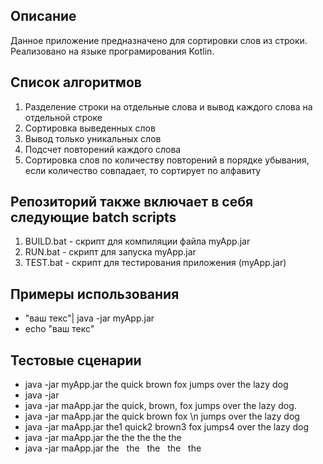 ## Описание
Данное приложение предназначено для сортировки слов из строки. Реализовано на языке програмирования Kotlin.

## Список алгоритмов

1. Разделение строки на отдельные слова и вывод каждого слова на отдельной строке
2. Сортировка выведенных слов
3. Вывод только уникальных слов
4. Подсчет повторений каждого слова
5. Сортировка слов по количеству повторений в порядке убывания, если количество совпадает, то сортирует по алфавиту

## Репозиторий также включает в себя следующие batch scripts

1. BUILD.bat - скрипт для компиляции файла myApp.jar
2. RUN.bat - скрипт для запуска myApp.jar
3. TEST.bat - скрипт для тестирования приложения (myApp.jar)

## Примеры использования

+ "ваш текс"| java -jar myApp.jar
+  echo "ваш текс"


## Тестовые сценарии

+ java -jar myApp.jar the quick brown fox jumps over the lazy dog
+ java -jar 
+ java -jar maApp.jar the quick, brown, fox jumps over the lazy dog.
+ java -jar maApp.jar the quick brown fox \n jumps over the lazy dog
+ java -jar maApp.jar the1 quick2 brown3 fox jumps4 over the lazy dog
+ java -jar maApp.jar the the the the the
+ java -jar maApp.jar  the &nbsp; the &nbsp;  the &nbsp; the &nbsp; the 